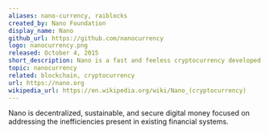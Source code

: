 ```yaml
---
aliases: nano-currency, raiblocks
created_by: Nano Foundation
display_name: Nano
github_url: https://github.com/nanocurrency
logo: nanocurrency.png
released: October 4, 2015
short_description: Nano is a fast and feeless cryptocurrency developed by the Nano Foundation.
topic: nanocurrency
related: blockchain, cryptocurrency
url: https://nano.org
wikipedia_url: https://en.wikipedia.org/wiki/Nano_(cryptocurrency)
---
```

Nano is decentralized, sustainable, and secure digital money focused on addressing the inefficiencies present in existing financial systems.
